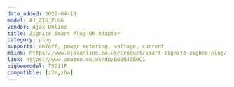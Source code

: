 ```yaml
---
date_added: 2022-04-18
model: AJ_ZIG_PLUG
vendor: Ajax Online
title: Zignito Smart Plug UK Adapter
category: plug
supports: on/off, power metering, voltage, current
mlink: https://www.ajaxonline.co.uk/product/smart-zignito-zigbee-plug/
link: https://www.amazon.co.uk/dp/B09N43BBC1
zigbeemodel: TS011F
compatible: [z2m,zha]
---
```

